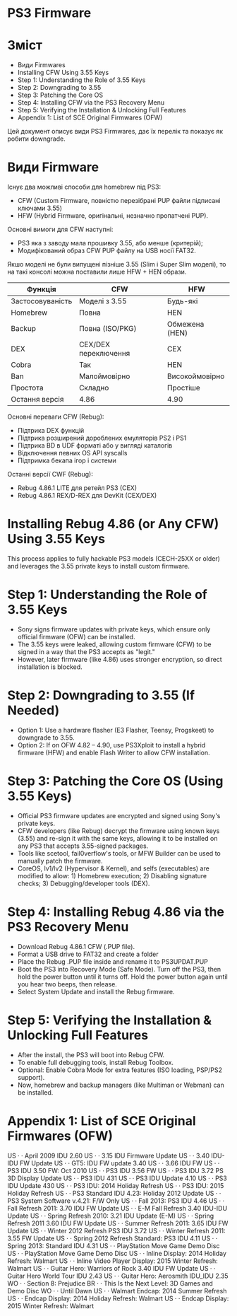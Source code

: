 PS3 Firmware
============

# Зміст

* Види Firmwares
* Installing CFW Using 3.55 Keys
* Step 1: Understanding the Role of 3.55 Keys
* Step 2: Downgrading to 3.55
* Step 3: Patching the Core OS
* Step 4: Installing CFW via the PS3 Recovery Menu
* Step 5: Verifying the Installation & Unlocking Full Features
* Appendix 1: List of SCE Original Firmwares (OFW)

Цей документ описує види PS3 Firmwares, дає їх перелік та показує як робити downgrade.

# Види Firmware

Існує два можливі способи для homebrew під PS3:

* CFW (Custom Firmware, повністю перезібрані PUP файли підписані ключами 3.55)
* HFW (Hybrid Firmware, оригінальні, незначно пропатчені PUP).

Основні вимоги для CFW наступні:

* PS3 яка з заводу мала прошивку 3.55, або менше (критерій);
* Модифікований образ CFW PUP файлу на USB носії FAT32.

Якшо моделі не були випущені пізніше 3.55 (Slim і Super Slim моделі), то на такі
консолі можна поставили лише HFW + HEN образи.

Функція | CFW | HFW
--- | --- | ---
Застосовуваність|Моделі з 3.55|Будь-які
Homebrew|Повна|HEN
Backup|Повна (ISO/PKG)|Обмежена (HEN)
DEX|CEX/DEX переключення|CEX
Cobra|Так|HEN
Ban|Малоймовірно|Високоймовірно
Простота|Складно|Простіше
Остання версія|4.86|4.90

Основні переваги CFW (Rebug):

* Підтрика DEX функцій
* Підтрика розширений дороблених емуляторів PS2 і PS1
* Підтрика BD в UDF форматі або у вигляді каталогів
* Відключення певних OS API syscalls
* Підтримка бекапа ігор і системи

Останні версії CWF (Rebug):

* Rebug 4.86.1 LITE для ретейл PS3 (CEX)
* Rebug 4.86.1 REX/D-REX для DevKit (CEX/DEX)

# Installing Rebug 4.86 (or Any CFW) Using 3.55 Keys

This process applies to fully hackable PS3 models (CECH-25XX or older)
and leverages the 3.55 private keys to install custom firmware.

# Step 1: Understanding the Role of 3.55 Keys

* Sony signs firmware updates with private keys, which ensure only official firmware (OFW) can be installed.
* The 3.55 keys were leaked, allowing custom firmware (CFW) to be signed in a way that the PS3 accepts as "legit."
* However, later firmware (like 4.86) uses stronger encryption, so direct installation is blocked.

# Step 2: Downgrading to 3.55 (If Needed)

* Option 1: Use a hardware flasher (E3 Flasher, Teensy, Progskeet) to downgrade to 3.55.
* Option 2: If on OFW 4.82 – 4.90, use PS3Xploit to install a hybrid firmware (HFW) and enable Flash Writer to allow CFW installation.

# Step 3: Patching the Core OS (Using 3.55 Keys)

* Official PS3 firmware updates are encrypted and signed using Sony's private keys.
* CFW developers (like Rebug) decrypt the firmware using known keys (3.55) and re-sign it with the same keys, allowing it to be installed on any PS3 that accepts 3.55-signed packages.
* Tools like scetool, fail0verflow's tools, or MFW Builder can be used to manually patch the firmware.
* CoreOS, lv1/lv2 (Hypervisor & Kernel), and selfs (executables) are modified to allow: 1) Homebrew execution; 2) Disabling signature checks; 3) Debugging/developer tools (DEX).

# Step 4: Installing Rebug 4.86 via the PS3 Recovery Menu

* Download Rebug 4.86.1 CFW (.PUP file).
* Format a USB drive to FAT32 and create a folder
* Place the Rebug .PUP file inside and rename it to PS3UPDAT.PUP
* Boot the PS3 into Recovery Mode (Safe Mode).
  Turn off the PS3, then hold the power button until it turns off.
  Hold the power button again until you hear two beeps, then release.
* Select System Update and install the Rebug firmware.

# Step 5: Verifying the Installation & Unlocking Full Features

* After the install, the PS3 will boot into Rebug CFW.
* To enable full debugging tools, install Rebug Toolbox.
* Optional: Enable Cobra Mode for extra features (ISO loading, PSP/PS2 support).
* Now, homebrew and backup managers (like Multiman or Webman) can be installed.

# Appendix 1: List of SCE Original Firmwares (OFW)

US ·  · April 2009 IDU 2.60
US ·  · 3.15 IDU Firmware Update
US ·  · 3.40 IDU-IDU FW Update
US ·  · GT5: IDU FW update 3.40
US ·  · 3.66 IDU FW
US ·  · PS3 IDU 3.50 FW: Oct 2010
US ·  · PS3 IDU 3.56 FW
US ·  · PS3 IDU 3.72 PS 3D Display Update
US ·  · PS3 IDU 431
US ·  · PS3 IDU Update 4.10
US ·  · PS3 IDU Update 430
US ·  · PS3 IDU: 2014 Holiday Refresh
US ·  · PS3 IDU: 2015 Holiday Refresh
US ·  · PS3 Standard IDU 4.23: Holiday 2012 Update
US ·  · PS3 System Software v.4.21: F/W Only
US ·  · Fall 2013: PS3 IDU 4.46
US ·  · Fall Refresh 2011: 3.70 IDU FW Update
US ·  · E-M Fall Refresh 3.40 IDU-IDU Update
US ·  · Spring Refresh 2010: 3.21 IDU Update (E-M)
US ·  · Spring Refresh 2011 3.60 IDU FW Update
US ·  · Summer Refresh 2011: 3.65 IDU FW Update
US ·  · Winter 2012 Refresh PS3 IDU 3.72
US ·  · Winter Refresh 2011: 3.55 FW Update
US ·  · Spring 2012 Refresh Standard: PS3 IDU 4.11
US ·  · Spring 2013: Standard IDU 4.31
US ·  · PlayStation Move Game Demo Disc
US ·  · PlayStation Move Game Demo Disc
US ·  · Inline Display: 2014 Holiday Refresh: Walmart
US ·  · Inline Video Player Display: 2015 Winter Refresh: Walmart
US ·  · Guitar Hero: Warriors of Rock 3.40 IDU FW Update
US ·  · Guitar Hero World Tour IDU 2.43
US ·  · Guitar Hero: Aerosmith IDU_IDU 2.35
WO ·  · Section 8: Prejudice
BR ·  · This Is the Next Level: 3D Games and Demo Disc
WO ·  · Until Dawn
US ·  · Walmart Endcap: 2014 Summer Refresh
US ·  · Endcap Display: 2014 Holiday Refresh: Walmart
US ·  · Endcap Display: 2015 Winter Refresh: Walmart
